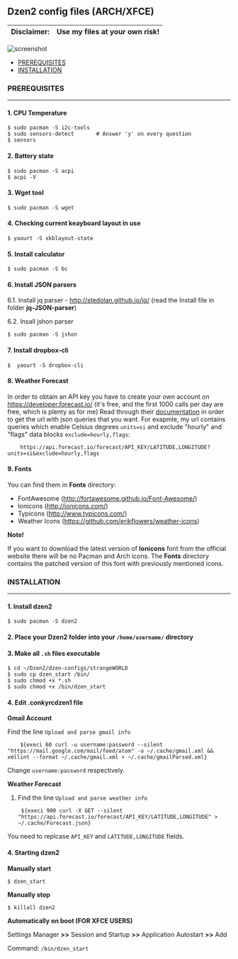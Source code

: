 ## Dzen2 config files (ARCH/XFCE)

Disclaimer: | Use my files at your own risk!
--- | ---




![screenshot](https://github.com/Ksiencha/Dzen2/blob/master/Screenshot.png)

* [PREREQUISITES](https://github.com/Ksiencha/Dzen2/blob/master/README.md#prerequisites)
* [INSTALLATION](https://github.com/Ksiencha/Dzen2/blob/master/README.md#installation)

### PREREQUISITES
---
#### 1. CPU Temperature

    $ sudo pacman -S i2c-tools
    $ sudo sensors-detect       # Answer 'y' on every question
    $ sensors

#### 2. Battery state

    $ sudo pacman -S acpi
    $ acpi -V

#### 3. Wget tool

    $ sudo pacman -S wget

#### 4. Checking current keayboard layout in use

    $ yaourt -S xkblayout-state

#### 5. Install calculator

    $ sudo pacman -S bc

#### 6. Install JSON parsers 

6.1. Install jq parser - http://stedolan.github.io/jq/ (read the Install file in folder **jq-JSON-parser**)

6.2. Insall jshon parser

    $ sudo pacman -S jshon

#### 7. Install dropbox-cli

    $  yaourt -S dropbox-cli
    
#### 8. Weather Forecast

In order to obtain an API key you have to create your own account on https://developer.forecast.io/ (it's free, and the first 1000 calls per day are free, which is plenty as for me)
Read through their [documentation](https://developer.forecast.io/docs/v2) in order to get the url with json queries that you want. For exapmle, my url contains queries which enable Celsius degrees `units=si` and exclude "hourly" and "flags" data blocks `exclude=hourly,flags`:

        https://api.forecast.io/forecast/API_KEY/LATITUDE,LONGITUDE?units=si&exclude=hourly,flags


#### 9. Fonts

You can find them in **Fonts** directory:

* FontAwesome (http://fortawesome.github.io/Font-Awesome/)
* Ionicons (http://ionicons.com/)
* Typicons (http://www.typicons.com/)
* Weather Icons (https://github.com/erikflowers/weather-icons)

**Note!**

If you want to download the latest version of **Ionicons** font from the official website there will be no Pacman and Arch icons. The **Fonts** directory contains the patched version of this font with previously mentioned icons.


### INSTALLATION
---

#### 1. Install dzen2

    $ sudo pacman -S dzen2

#### 2. Place your Dzen2 folder into your `/home/username/` directory
#### 3. Make all `.sh` files executable

    $ cd ~/Dzen2/dzen-configs/strangeWORLD
    $ sudo cp dzen_start /bin/
    $ sudo chmod +x *.sh
    $ sudo chmod +x /bin/dzen_start

#### 4. Edit .conkyrcdzen1 file

**Gmail Account**

Find  the line `Upload and parse gmail info`

        ${execi 60 curl -u username:password --silent "https://mail.google.com/mail/feed/atom" -o ~/.cache/gmail.xml && xmllint --format ~/.cache/gmail.xml > ~/.cache/gmailParsed.xml}

Change `username:password` respectively. 

**Weather Forecast**

1. Find the line `Upload and parse weather info`

        ${execi 900 curl -X GET --silent "https://api.forecast.io/forecast/API_KEY/LATITUDE,LONGITUDE" > ~/.cache/Forecast.json}

You need to replcase `API_KEY` and `LATITUDE,LONGITUDE` fields.

#### 4. Starting dzen2

**Manually start**

    $ dzen_start

**Manually stop**

    $ killall dzen2

**Automatically on boot (FOR XFCE USERS)**

Settings Manager **>>** Session and Startup **>>** Application Autostart **>>** Add

Command: `/bin/dzen_start`
